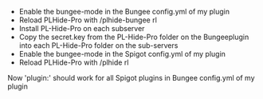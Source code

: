 * Enable the bungee-mode in the Bungee config.yml of my plugin
* Reload PLHide-Pro with /plhide-bungee rl
* Install PL-Hide-Pro on each subserver
* Copy the secret.key from the PL-Hide-Pro folder on the Bungeeplugin into each PL-Hide-Pro folder on the sub-servers
* Enable the bungee-mode in the Spigot config.yml of my plugin
* Reload PLHide-Pro with /plhide rl

Now 'plugin:<pluginName>' should work for all Spigot plugins in Bungee config.yml of my plugin
